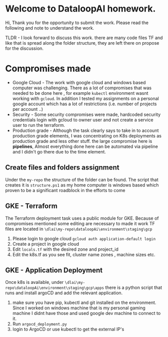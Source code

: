 # Welcome to DataloopAI homework.
Hi, Thank you for the opportunity to submit the work.
Please read the following and note to understand the work.

TLDR - 
I look forward to discuss this work. there are many code files TF and like that is spread along the folder structure, they are left there on propose for the discussion.

# Compromises made
- Google Cloud - The work with google cloud and windows based computer was challenging. There as a lot of compromises that was needed to be done here , for example ``kubectl`` environment wasnt working with ``gcloud``. In addition I tested my assignments on a personal google account which has a lot of restrictions (i.e. number of projects per account ..)
- Security - Some security compromises were made, hardcoded security credentials login with gcloud to owner user and not create a service user to run the terraform.
- Production grade - Although the task clearly says to take in to account production grade elements, I was concentrating on K8s deployments as production grade and less other stuff. the large compromise here is **pipelines**, Almost everything done here can be automated via pipeline and I didn't go there due to the time element.


## Create files and folders assignment
Under the ``my-repo`` the structure of the folder can be found.
The script that creates it is ``structure.ps1`` as my home computer is windows based which proven to be a significant roadblock in the efforts to come

## GKE - Terraform
The Terraform deployment task uses a public module for GKE. Because of compromises mentioned some editing are necessary to made it work 
TF files are located in ``\dlai\my-repo\dataloopAi\environment\staging\gcp``

1. Please login to google cloud ``gcloud auth application-default login``
2. Create a project in google cloud 
3. Edit ``locals.tf`` with the desired zone and project_id
4. Edit the k8s.tf as you see fit, cluster name zones , machine sizes etc.

## GKE - Application Deployment
Once k8s is available, under ``\dlai\my-repo\dataloopAi\environment\staging\gcp\apps`` there is a python script that runs and install argoCD and add the relevant application.
1. make sure you have pip, kubectl and git installed on the environment. Since I worked on windows machine that is my personal gaming machine I didnt have those and used google dev machine to connect to it.
2. Run ``argocd_deployment.py`` 
3. login to ArgoCD or use kubectl to get the external IP's  
